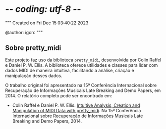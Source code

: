# -*- coding: utf-8 -*-
"""
Created on Fri Dec 15 03:40:22 2023

@author: igorc
"""

## Sobre pretty_midi

Este projeto faz uso da biblioteca `pretty_midi`, desenvolvida por Colin Raffel e Daniel P. W. Ellis. A biblioteca oferece utilidades e classes para lidar com dados MIDI de maneira intuitiva, facilitando a análise, criação e manipulação desses dados.

O trabalho original foi apresentado na 15ª Conferência Internacional sobre Recuperação de Informações Musicais Late Breaking and Demo Papers, em 2014. O relatório completo pode ser encontrado em:

- Colin Raffel e Daniel P. W. Ellis. [Intuitive Analysis, Creation and Manipulation of MIDI Data with pretty_midi](link_para_o_relatorio). Na 15ª Conferência Internacional sobre Recuperação de Informações Musicais Late Breaking and Demo Papers, 2014.